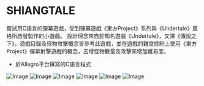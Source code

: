 # SHIANGTALE
嘗試用C語言的彈幕遊戲，受到彈幕遊戲《東方Project》系列與《Undertale》風格所啟發製作的小遊戲。
設計理念來自於知名遊戲《Undertale》，又譯《傳說之下》，遊戲目錄及怪物攻擊概念皆參考此遊戲，並在遊戲的難度控制上使用《東方Project》彈幕射擊遊戲的概念，去增怪物數量及攻擊來增加難易度。

- 於Allegro平台撰寫的C語言程式

![Image](https://github.com/user-attachments/assets/df04659c-c95b-4501-8b8e-b79b734e1d7d)
![Image](https://github.com/user-attachments/assets/d9c84fdf-e288-41cb-83c0-2e9cc0c29733)
![Image](https://github.com/user-attachments/assets/ef979ed2-8540-40bf-a2f8-969bfca1fb91)
![Image](https://github.com/user-attachments/assets/82ab887a-d879-4cfb-bb95-42cfdb2ec65f)
![Image](https://github.com/user-attachments/assets/42cde761-53bd-45d1-a8c0-89e9439e7499)
![Image](https://github.com/user-attachments/assets/43a60410-f424-49db-b999-bf9b5fc30a2a)
